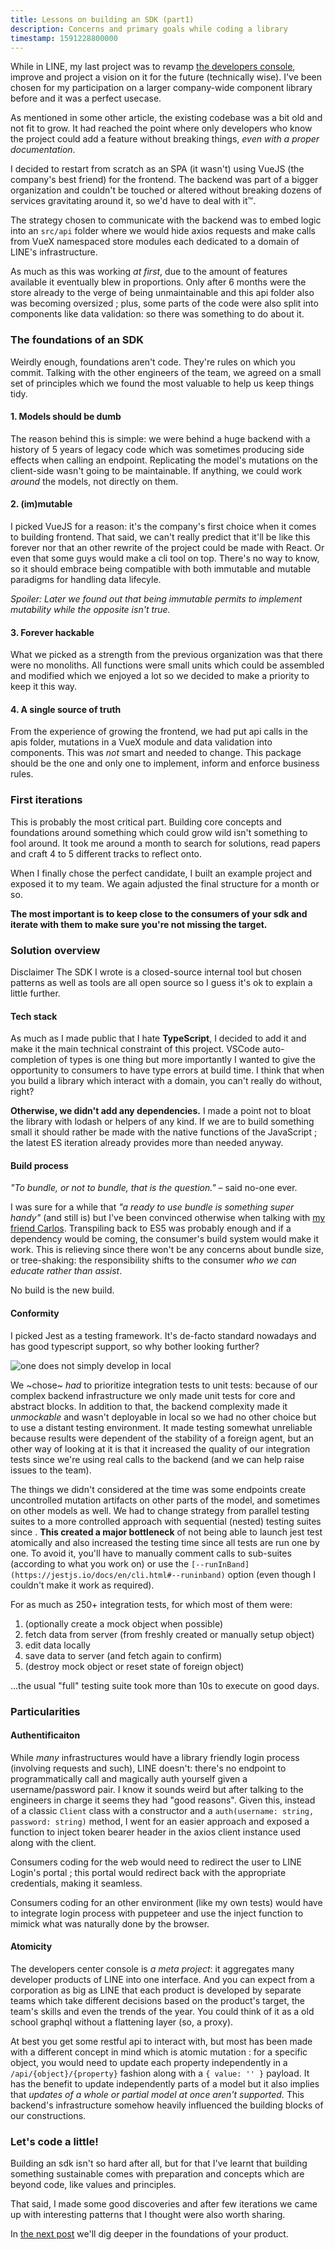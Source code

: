 ```yaml
---
title: Lessons on building an SDK (part1)
description: Concerns and primary goals while coding a library
timestamp: 1591228800000
---
```

While in LINE, my last project was to revamp [the developers console](http://developers.line.biz/console/), improve and project a vision on it for the future (technically wise). I've been chosen for my participation on a larger company-wide component library before and it was a perfect usecase. 

As mentioned in some other article, the existing codebase was a bit old and not fit to grow. It had reached the point where only developers who know the project could add a feature without breaking things, _even with a proper documentation_.

I decided to restart from scratch as an SPA (it wasn't) using VueJS (the company's best friend) for the frontend. The backend was part of a bigger organization and couldn't be touched or altered without breaking dozens of services gravitating around it, so we'd have to deal with it™️.

The strategy chosen to communicate with the backend was to embed logic into an `src/api` folder where we would hide axios requests and make calls from VueX namespaced store modules each dedicated to a domain of LINE's infrastructure.

As much as this was working _at first_, due to the amount of features available it eventually blew in proportions. Only after 6 months were the store already to the verge of being unmaintainable and this api folder also was becoming oversized ; plus, some parts of the code were also split into components like data validation: so there was something to do about it.

### The foundations of an SDK

Weirdly enough, foundations aren't code. They're rules on which you commit. Talking with the other engineers of the team, we agreed on a small set of principles which we found the most valuable to help us keep things tidy.

#### 1. Models should be dumb

The reason behind this is simple: we were behind a huge backend with a history of 5 years of legacy code which was sometimes producing side effects when calling an endpoint. Replicating the model's mutations on the client-side wasn't going to be maintainable. If anything, we could work _around_ the models, not directly on them.

#### 2. (im)mutable

I picked VueJS for a reason: it's the company's first choice when it comes to building frontend. That said, we can't really predict that it'll be like this forever nor that an other rewrite of the project could be made with React. Or even that some guys would make a cli tool on top. There's no way to know, so it should embrace being compatible with both immutable and mutable paradigms for handling data lifecyle.

_Spoiler: Later we found out that being immutable permits to implement mutability while the opposite isn't true._

#### 3. Forever hackable

What we picked as a strength from the previous organization was that there were no monoliths. All functions were small units which could be assembled and modified which we enjoyed a lot so we decided to make a priority to keep it this way.

#### 4. A single source of truth

From the experience of growing the frontend, we had put api calls in the apis folder, mutations in a VueX module and data validation into components. This was *not* smart and needed to change. This package should be the one and only one to implement, inform and enforce business rules.

### First iterations

This is probably the most critical part. Building core concepts and foundations around something which could grow wild isn't something to fool around. It took me around a month to search for solutions, read papers and craft 4 to 5 different tracks to reflect onto.

When I finally chose the perfect candidate, I built an example project and exposed it to my team. We again adjusted the final structure for a month or so.

**The most important is to keep close to the consumers of your sdk and iterate with them to make sure you're not missing the target.**

### Solution overview 

<span class="!">Disclaimer</span> The SDK I wrote is a closed-source internal tool but chosen patterns as well as tools are all open source so I guess it's ok to explain a little further.

#### Tech stack

As much as I made public that I hate **TypeScript**, I decided to add it and make it the main technical constraint of this project. VSCode auto-completion of types is one thing but more importantly I wanted to give the opportunity to consumers to have type errors at build time. I think that when you build a library which interact with a domain, you can't really do without, right?

**Otherwise, we didn't add any dependencies.** I made a point not to bloat the library with lodash or helpers of any kind. If we are to build something small it should rather be made with the native functions of the JavaScript ; the latest ES iteration already provides more than needed anyway.


#### Build process

_"To bundle, or not to bundle, that is the question."_ – said no-one ever.

I was sure for a while that _"a ready to use bundle is something super handy"_ (and still is) but I've been convinced otherwise when talking with [my friend Carlos](https://twitter.com/AlgusDark). Transpiling back to ES5 was probably enough and if a dependency would be coming, the consumer's build system would make it work. This is relieving since there won't be any concerns about bundle size, or tree-shaking: the responsibility shifts to the consumer _who we can educate rather than assist_.

No build is the new build.

#### Conformity

I picked Jest as a testing framework. It's de-facto standard nowadays and has good typescript support, so why bother looking further?

![one does not simply develop in local](./sdk-odns.jpg)

We ~chose~ _had_ to prioritize integration tests to unit tests: because of our complex backend infrastructure we only made unit tests for core and abstract blocks. In addition to that, the backend complexity made it _unmockable_ and wasn't deployable in local so we had no other choice but to use a distant testing environment. It made testing somewhat unreliable because results were dependent of the stability of a foreign agent, but an other way of looking at it is that it increased the quality of our integration tests since we're using real calls to the backend (and we can help raise issues to the team).

The things we didn't considered at the time was some endpoints create uncontrolled mutation artifacts on other parts of the model, and sometimes on other models as well. We had to change strategy from parallel testing suites to a more controlled approach with sequential (nested) testing suites since . **This created a major bottleneck** of not being able to launch jest test atomically and also increased the testing time since all tests are run one by one. To avoid it, you'll have to manually comment calls to sub-suites (according to what you work on) or use the `[--runInBand](https://jestjs.io/docs/en/cli.html#--runinband)` option (even though I couldn't make it work as required).

For as much as 250+ integration tests, for which most of them were: 

1. (optionally create a mock object when possible)
2. fetch data from server (from freshly created or manually setup object)
3. edit data locally
4. save data to server (and fetch again to confirm)
5. (destroy mock object or reset state of foreign object)

...the usual "full" testing suite took more than 10s to execute on good days.

### Particularities

#### Authentificaiton

While _many_ infrastructures would have a library friendly login process (involving requests and such), LINE doesn't: there's no endpoint to programmatically call and magically auth yourself given a username/password pair. I know it sounds weird but after talking to the engineers in charge it seems they had "good reasons". Given this, instead of a classic `Client` class with a constructor and a `auth(username: string, password: string)` method, I went for an easier approach and exposed a function to inject token bearer header in the axios client instance used along with the client.

Consumers coding for the web would need to redirect the user to LINE Login's portal ; this portal would redirect back with the appropriate credentials, making it seamless.

Consumers coding for an other environment (like my own tests) would have to integrate login process with puppeteer and use the inject function to mimick what was naturally done by the browser.

#### Atomicity

The developers center console is _a meta project_: it aggregates many developer products of LINE into one interface. And you can expect from a corporation as big as LINE that each product is developed by separate teams which take different decisions based on the product's target, the team's skills and even the trends of the year. You could think of it as a old school graphql without a flattening layer (so, a proxy).

At best you get some restful api to interact with, but most has been made with a different concept in mind which is atomic mutation : for a specific object, you would need to update each property independently in a `/api/{object}/{property}` fashion along with a `{ value: '' }` payload. It has the benefit to update independently parts of a model but it also implies that _updates of a whole or partial model at once aren't supported._ This backend's infrastructure somehow heavily influenced the building blocks of our constructions.

### Let's code a little!

Building an sdk isn't so hard after all, but for that I've learnt that building something sustainable comes with preparation and concepts which are beyond code, like values and principles.

That said, I made some good discoveries and after few iterations we came up with interesting patterns that I thought were also worth sharing.

In [the next post](lessons-on-building-an-sdk-part2.html) we'll dig deeper in the foundations of your product.
